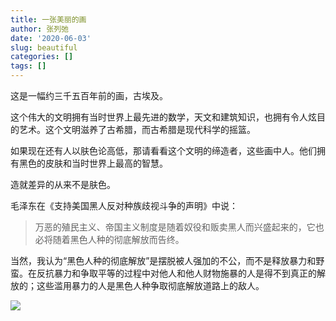```yaml
---
title: 一张美丽的画
author: 张列弛
date: '2020-06-03'
slug: beautiful
categories: []
tags: []
---  
```


这是一幅约三千五百年前的画，古埃及。   


这个伟大的文明拥有当时世界上最先进的数学，天文和建筑知识，也拥有令人炫目的艺术。这个文明滋养了古希腊，而古希腊是现代科学的摇篮。   

如果现在还有人以肤色论高低，那请看看这个文明的缔造者，这些画中人。他们拥有黑色的皮肤和当时世界上最高的智慧。   

造就差异的从来不是肤色。   

毛泽东在《支持美国黑人反对种族歧视斗争的声明》中说：    

> 万恶的殖民主义、帝国主义制度是随着奴役和贩卖黑人而兴盛起来的，它也必将随着黑色人种的彻底解放而告终。  


当然，我认为“黑色人种的彻底解放”是摆脱被人强加的不公，而不是释放暴力和野蛮。在反抗暴力和争取平等的过程中对他人和他人财物施暴的人是得不到真正的解放的；这些滥用暴力的人是黑色人种争取彻底解放道路上的敌人。   


![](https://brewminate.com/wp-content/uploads/2018/02/022018-01-Art-Histroy-Ancient-Egypt.png)
